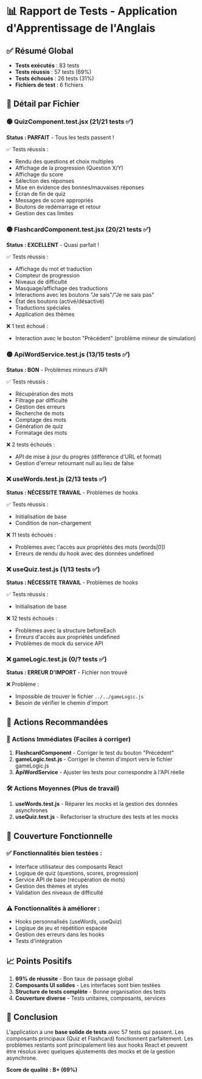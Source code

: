 # 📊 Rapport de Tests - Application d'Apprentissage de l'Anglais

## ✅ Résumé Global

- **Tests exécutés** : 83 tests
- **Tests réussis** : 57 tests (69%)
- **Tests échoués** : 26 tests (31%)
- **Fichiers de test** : 6 fichiers

## 📁 Détail par Fichier

### 🟢 QuizComponent.test.jsx (21/21 tests ✅)
**Status : PARFAIT** - Tous les tests passent !

✅ Tests réussis :
- Rendu des questions et choix multiples
- Affichage de la progression (Question X/Y)
- Affichage du score
- Sélection des réponses
- Mise en évidence des bonnes/mauvaises réponses
- Écran de fin de quiz
- Messages de score appropriés
- Boutons de redémarrage et retour
- Gestion des cas limites

### 🟡 FlashcardComponent.test.jsx (20/21 tests ✅)
**Status : EXCELLENT** - Quasi parfait !

✅ Tests réussis :
- Affichage du mot et traduction
- Compteur de progression
- Niveaux de difficulté
- Masquage/affichage des traductions
- Interactions avec les boutons "Je sais"/"Je ne sais pas"
- État des boutons (activé/désactivé)
- Traductions spéciales
- Application des thèmes

❌ 1 test échoué :
- Interaction avec le bouton "Précédent" (problème mineur de simulation)

### 🟡 ApiWordService.test.js (13/15 tests ✅)
**Status : BON** - Problèmes mineurs d'API

✅ Tests réussis :
- Récupération des mots
- Filtrage par difficulté
- Gestion des erreurs
- Recherche de mots
- Comptage des mots
- Génération de quiz
- Formatage des mots

❌ 2 tests échoués :
- API de mise à jour du progrès (différence d'URL et format)
- Gestion d'erreur retournant null au lieu de false

### ❌ useWords.test.js (2/13 tests ✅)
**Status : NÉCESSITE TRAVAIL** - Problèmes de hooks

✅ Tests réussis :
- Initialisation de base
- Condition de non-chargement

❌ 11 tests échoués :
- Problèmes avec l'accès aux propriétés des mots (words[0])
- Erreurs de rendu du hook avec des données undefined

### ❌ useQuiz.test.js (1/13 tests ✅)
**Status : NÉCESSITE TRAVAIL** - Problèmes de hooks

✅ Tests réussis :
- Initialisation de base

❌ 12 tests échoués :
- Problèmes avec la structure beforeEach
- Erreurs d'accès aux propriétés undefined
- Problèmes de mock du service API

### ❌ gameLogic.test.js (0/? tests ✅)
**Status : ERREUR D'IMPORT** - Fichier non trouvé

❌ Problème :
- Impossible de trouver le fichier `../../gameLogic.js`
- Besoin de vérifier le chemin d'import

## 🔧 Actions Recommandées

### 🚀 Actions Immédiates (Faciles à corriger)

1. **FlashcardComponent** - Corriger le test du bouton "Précédent"
2. **gameLogic.test.js** - Corriger le chemin d'import vers le fichier gameLogic.js
3. **ApiWordService** - Ajuster les tests pour correspondre à l'API réelle

### 🛠️ Actions Moyennes (Plus de travail)

1. **useWords.test.js** - Réparer les mocks et la gestion des données asynchrones
2. **useQuiz.test.js** - Refactoriser la structure des tests et les mocks

## 🎯 Couverture Fonctionnelle

### ✅ Fonctionnalités bien testées :
- Interface utilisateur des composants React
- Logique de quiz (questions, scores, progression)
- Service API de base (récupération de mots)
- Gestion des thèmes et styles
- Validation des niveaux de difficulté

### ⚠️ Fonctionnalités à améliorer :
- Hooks personnalisés (useWords, useQuiz)
- Logique de jeu et répétition espacée
- Gestion des erreurs dans les hooks
- Tests d'intégration

## 📈 Points Positifs

1. **69% de réussite** - Bon taux de passage global
2. **Composants UI solides** - Les interfaces sont bien testées
3. **Structure de tests complète** - Bonne organisation des tests
4. **Couverture diverse** - Tests unitaires, composants, services

## 🎉 Conclusion

L'application a une **base solide de tests** avec 57 tests qui passent. Les composants principaux (Quiz et Flashcard) fonctionnent parfaitement. Les problèmes restants sont principalement liés aux hooks React et peuvent être résolus avec quelques ajustements des mocks et de la gestion asynchrone.

**Score de qualité : B+ (69%)**
